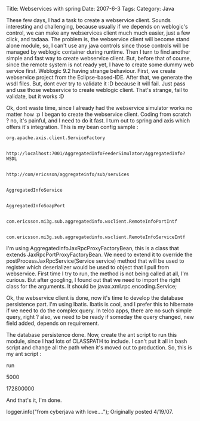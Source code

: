 Title: Webservices with spring
Date: 2007-6-3
Tags: 
Category: Java

These few days, I had a task to create a webservice client. Sounds interesting and challenging, because usually if we depends on weblogic's control, we can make any webservices client much much easier, just a few click, and tadaaa. The problem is, the webservice client will become stand alone module, so, I can't use any java controls since those controls will be managed by weblogic container during runtime.
Then I turn to find another simple and fast way to create webservice client. But, before that of course, since the remote system is not ready yet, I have to create some dummy web service first. Weblogic 9.2 having strange behaviour. First, we create webservice project from the Eclipse-based-IDE. After that, we generate the wsdl files. But, dont ever try to validate it :D because it will fail. Just pass and use those webservice to create weblogic client. That's strange, fail to validate, but it works :D

Ok, dont waste time, since I already had the webservice simulator works no matter how :p I began to create the webservice client. Coding from scratch ? no, it's painful, and I need to do it fast. I turn out to spring and axis which offers it's integration. This is my bean config sample :
```
org.apache.axis.client.ServiceFactory


http://localhost:7001/AggregatedInfoFeederSimulator/AggregatedInfo?WSDL


http://com/ericsson/aggregateinfo/sub/services


AggregatedInfoService


AggregatedInfoSoapPort


com.ericsson.mi3g.sub.aggregatedinfo.wsclient.RemoteInfoPortIntf


com.ericsson.mi3g.sub.aggregatedinfo.wsclient.RemoteInfoServiceIntf

```


I'm using AggregatedInfoJaxRpcProxyFactoryBean, this is a class that extends JaxRpcPortProxyFactoryBean. We need to extend it to override the postProcessJaxRpcService(Service service) method that will be used to register which deserializer would be used to object that I pull from webservice. First time I try to run, the method is not being called at all, I'm curious. But after googling, I found out that we need to import the right class for the arguments. It should be javax.xml.rpc.encoding.Service;

Ok, the webservice client is done, now it's time to develop the database persistence part. I'm using Ibatis. Ibatis is cool, and I prefer this to hibernate if we need to do the complex query. In telco apps, there are no such simple query, right ? also, we need to be ready if someday the query changed, new field added, depends on requirement.

The database persistence done. Now, create the ant script to run this module, since I had lots of CLASSPATH to include. I can't put it all in bash script and change all the path when it's moved out to production. So, this is my ant script :




run










5000



172800000












And that's it, I'm done.



logger.info("from cyberjava with love....");
Originally posted 4/19/07.
